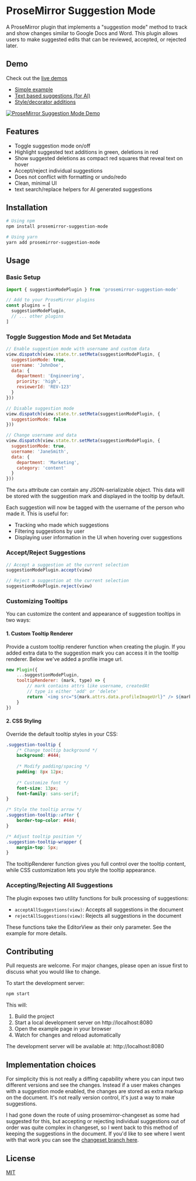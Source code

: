 # ProseMirror Suggestion Mode

A ProseMirror plugin that implements a "suggestion mode" method to track and show changes similar to Google Docs and Word. This plugin allows users to make suggested edits that can be reviewed, accepted, or rejected later.


## Demo

Check out the [live demos](https://prosemirror-suggestion-mode.netlify.app) 

 - [Simple example](https://prosemirror-suggestion-mode.netlify.app/examples/simple/)
 - [Text based suggestions (for AI)](https://prosemirror-suggestion-mode.netlify.app/examples/suggestedit/)
 - [Style/decorator additions](https://prosemirror-suggestion-mode.netlify.app/examples/inkandswitch/)

[![ProseMirror Suggestion Mode Demo](https://github.com/davefowler/prosemirror-suggestion-mode/blob/main/assets/prosemirror-suggestion-mode-demo.png?raw=true)](https://prosemirror-suggestion-mode.netlify.app/examples/simple/)

## Features

- Toggle suggestion mode on/off
- Highlight suggested text additions in green, deletions in red
- Show suggested deletions as compact red squares that reveal text on hover
- Accept/reject individual suggestions
- Does not conflict with formatting or undo/redo
- Clean, minimal UI
- text search/replace helpers for AI generated suggestions

## Installation

```bash
# Using npm
npm install prosemirror-suggestion-mode

# Using yarn
yarn add prosemirror-suggestion-mode
```


## Usage

### Basic Setup

```javascript
import { suggestionModePlugin } from 'prosemirror-suggestion-mode'

// Add to your ProseMirror plugins
const plugins = [
  suggestionModePlugin,
  // ... other plugins
]
```

### Toggle Suggestion Mode and Set Metadata

```javascript
// Enable suggestion mode with username and custom data
view.dispatch(view.state.tr.setMeta(suggestionModePlugin, {
  suggestionMode: true,
  username: 'JohnDoe',
  data: {
    department: 'Engineering',
    priority: 'high',
    reviewerId: 'REV-123'
  }
}))

// Disable suggestion mode
view.dispatch(view.state.tr.setMeta(suggestionModePlugin, {
  suggestionMode: false
}))

// Change username and data
view.dispatch(view.state.tr.setMeta(suggestionModePlugin, {
  suggestionMode: true,
  username: 'JaneSmith',
  data: {
    department: 'Marketing',
    category: 'content'
  }
}))
```

The `data` attribute can contain any JSON-serializable object. This data will be stored with the suggestion mark and displayed in the tooltip by default.

Each suggestion will now be tagged with the username of the person who made it. This is useful for:
- Tracking who made which suggestions
- Filtering suggestions by user
- Displaying user information in the UI when hovering over suggestions

### Accept/Reject Suggestions

```javascript
// Accept a suggestion at the current selection
suggestionModePlugin.accept(view)

// Reject a suggestion at the current selection
suggestionModePlugin.reject(view)
```

### Customizing Tooltips

You can customize the content and appearance of suggestion tooltips in two ways:

#### 1. Custom Tooltip Renderer

Provide a custom tooltip renderer function when creating the plugin.  If you added extra data to the suggestion mark you can access it in the tooltip renderer.  Below we've added a profile image url.

```javascript
new Plugin({
    ...suggestionModePlugin,
    tooltipRenderer: (mark, type) => {
        // mark contains attrs like username, createdAt
        // type is either 'add' or 'delete'
        return `<img src="${mark.attrs.data.profileImageUrl}" /> ${mark.attrs.username} edited on ${mark.attrs.createdAt}`
    }
})
```

#### 2. CSS Styling

Override the default tooltip styles in your CSS:

```css
.suggestion-tooltip {
    /* Change tooltip background */
    background: #444;
    
    /* Modify padding/spacing */
    padding: 8px 12px;
    
    /* Customize font */
    font-size: 13px;
    font-family: sans-serif;
}

/* Style the tooltip arrow */
.suggestion-tooltip::after {
    border-top-color: #444;
}

/* Adjust tooltip position */
.suggestion-tooltip-wrapper {
    margin-top: 5px;
}
```

The tooltipRenderer function gives you full control over the tooltip content, while CSS customization lets you style the tooltip appearance.

### Accepting/Rejecting All Suggestions

The plugin exposes two utility functions for bulk processing of suggestions:

- `acceptAllSuggestions(view)`: Accepts all suggestions in the document
- `rejectAllSuggestions(view)`: Rejects all suggestions in the document

These functions take the EditorView as their only parameter.  See the example for more details.

## Contributing

Pull requests are welcome. For major changes, please open an issue first to discuss what you would like to change.

To start the development server:

```bash
npm start
```

This will:
1. Build the project
2. Start a local development server on http://localhost:8080
3. Open the example page in your browser
4. Watch for changes and reload automatically

The development server will be available at:
http://localhost:8080


## Implementation choices

For simplicity this is not really a diffing capability where you can input two different versions and see the changes.  Instead if a user makes changes with a suggestion mode enabled, the changes are stored as extra markup on the document.  It's not really version control, it's just a way to make suggestions.

I had gone down the route of using prosemirror-changeset as some had suggested for this, but accepting or rejecting individual suggestions out of order was quite complex in changeset, so I went back to this method of keeping the suggestions in the document.  If you'd like to see where I went with that work you can see the [changeset branch here](https://github.com/davefowler/prosemirror-suggestion-mode/tree/changeset).

## License

[MIT](https://choosealicense.com/licenses/mit/)

